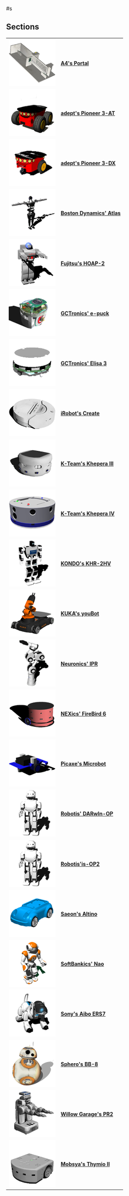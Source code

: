#s

## Sections

| | |
| --- | --- |
| ![icon.png](images/robots/portal/icon.png) | [**A4's Portal**](using-the-portal-robot.md) |
| ![icon.png](images/robots/pioneer-3at/icon.png) | [**adept's Pioneer 3-AT**](using-the-pioneer-3-at-robot.md) |
| ![icon.png](images/robots/pioneer-3dx/icon.png) | [**adept's Pioneer 3-DX**](using-the-pioneer-3-dx-robot.md) |
| ![icon.png](images/robots/atlas/icon.png) | [**Boston Dynamics' Atlas**](using-the-atlas-robot.md) |
| ![icon.png](images/robots/hoap2/icon.png) | [**Fujitsu's HOAP-2**](using-the-hoap-2-robot.md) |
| ![icon.png](images/robots/epuck/icon.png) | [**GCTronics' e-puck**](using-the-e-puck-robot.md) |
| ![icon.png](images/robots/elisa3/icon.png) | [**GCTronics' Elisa 3**](using-the-elisa-3-robot.md) |
| ![icon.png](images/robots/create/icon.png) | [**iRobot's Create**](using-the-create-robot.md) |
| ![icon.png](images/robots/khepera3/icon.png) | [**K-Team's Khepera III**](using-the-khepera-3-robot.md) |
| ![icon.png](images/robots/khepera4/icon.png) | [**K-Team's Khepera IV**](using-the-khepera-4-robot.md) |
| ![icon.png](images/robots/khr-2hv/icon.png) | [**KONDO's KHR-2HV**](using-the-khr-2hv-robot.md) |
| ![icon.png](images/robots/youbot/icon.png) | [**KUKA's youBot**](using-the-youbot-robot.md) |
| ![icon.png](images/robots/ipr/icon.png) | [**Neuronics' IPR**](using-the-ipr-robot.md) |
| ![icon.png](images/robots/firebird6/icon.png) | [**NEXics' FireBird 6**](using-the-firebird-6-robot.md) |
| ![icon.png](images/robots/microbot/icon.png) | [**Picaxe's Microbot**](using-the-microbot-robot.md) |
| ![icon.png](images/robots/robotis-op2/icon.png) | [**Robotis' DARwIn-OP**](using-the-robotis-robots.md) |
| ![icon.png](images/robots/robotis-op2/icon.png) | [**Robotis'is-OP2**](using-the-robotis-robots.md) |
| ![icon.png](images/robots/altino/icon.png) | [**Saeon's Altino**](using-the-alitino-robot.md) |
| ![icon.png](images/robots/nao/icon.png) | [**SoftBankics' Nao**](using-the-nao-robot.md) |
| ![icon.png](images/robots/aibo-ers7/icon.png) | [**Sony's Aibo ERS7**](using-the-aibo-ers7-robot.md) |
| ![icon.png](images/robots/bb8/icon.png) | [**Sphero's BB-8**](using-the-bb-8-robot.md) |
| ![icon.png](images/robots/pr2/icon.png) | [**Willow Garage's PR2**](using-the-pr-2-robot.md) |
| ![icon.png](images/robots/thymio2/icon.png) | [**Mobsya's Thymio II**](using-the-thymio-ii-robot.md) |
